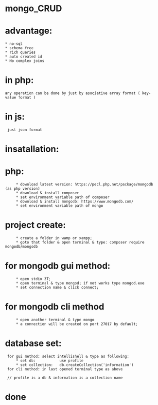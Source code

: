 # mongo_CRUD
# advantage:
    * no-sql
    * schema free
    * rich queries
    * auto created id
    * No complex joins
   
 # in php:
    any operation can be done by just by asociative array format ( key-value format )
 # in js:
     just json format
# insatallation:
   # php:
         * download latest version: https://pecl.php.net/package/mongodb (as php version)
         * download & install composer
         * set environment variable path of composer
         * download & install mongodb: https://www.mongodb.com/
         * set environment variable path of mongo
   # project create:
         * create a folder in wamp or xampp;
         * goto that folder & open terminal & type: composer require mongodb/mongodb
   # for mongodb gui method:
         * open stdio 3T;
         * open terminal & type mongod; if not works type mongod.exe
         * set connection name & click connect;
   #  for mongodb cli method
         * open another terminal & type mongo
         * a connection will be created on port 27017 by default;
   # database set:
     for gui method: select intellishell & type as following:
         * set db:           use profile
         * set collection:   db.createCollection('information')
     for cli method: in last opened terminal type as above
     
     // profile is a db & information is a collection name
      
# done         
         

